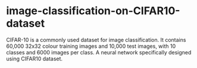 # image-classification-on-CIFAR10-dataset
CIFAR-10 is a commonly used dataset for image classification. It contains 60,000 32x32 colour training images and 10,000 test images, with 10 classes and 6000 images per class. A neural network specifically designed using CIFAR10 dataset.  

